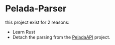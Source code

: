 # Pelada-Parser

this project exist for 2 reasons:
- Learn Rust
- Detach the parsing from the [PeladaAPI](https://github.com/Horizon-XT/PeladApi) project.
